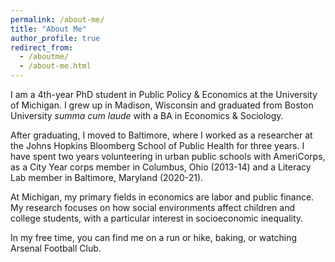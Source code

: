 ```yaml
---
permalink: /about-me/
title: "About Me"
author_profile: true
redirect_from: 
  - /aboutme/
  - /about-me.html
---
```


I am a 4th-year PhD student in Public Policy & Economics at the University of Michigan. I grew up in Madison, Wisconsin and graduated from Boston University *summa cum laude* with a BA in Economics & Sociology. 

After graduating, I moved to Baltimore, where I worked as a researcher at the Johns Hopkins Bloomberg School of Public Health for three years. I have spent two years volunteering in urban public schools with AmeriCorps, as a City Year corps member in Columbus, Ohio (2013-14) and a Literacy Lab member in Baltimore, Maryland (2020-21). 

At Michigan, my primary fields in economics are labor and public finance. My research focuses on how social environments affect children and college students, with a particular interest in socioeconomic inequality. 

In my free time, you can find me on a run or hike, baking, or watching Arsenal Football Club. 

